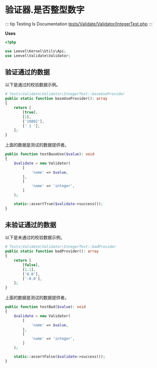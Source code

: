 # 验证器.是否整型数字

::: tip Testing Is Documentation
[tests/Validate/Validator/IntegerTest.php](https://github.com/hunzhiwange/framework/blob/master/tests/Validate/Validator/IntegerTest.php)
:::

**Uses**

``` php
<?php

use Leevel\Kernel\Utils\Api;
use Leevel\Validate\Validator;
```

## 验证通过的数据

以下是通过的校验数据示例。

``` php
# Tests\Validate\Validator\IntegerTest::baseUseProvider
public static function baseUseProvider(): array
{
    return [
        [true],
        [1],
        ['10002'],
        [' 1 '],
    ];
}
```

上面的数据是测试的数据提供者。

``` php
public function testBaseUse($value): void
{
    $validate = new Validator(
        [
            'name' => $value,
        ],
        [
            'name' => 'integer',
        ]
    );

    static::assertTrue($validate->success());
}
```

## 未验证通过的数据

以下是未通过的校验数据示例。

``` php
# Tests\Validate\Validator\IntegerTest::badProvider
public static function badProvider(): array
{
    return [
        [false],
        [1.1],
        ['0.0'],
        ['-0.0'],
    ];
}
```

上面的数据是测试的数据提供者。

``` php
public function testBad($value): void
{
    $validate = new Validator(
        [
            'name' => $value,
        ],
        [
            'name' => 'integer',
        ]
    );

    static::assertFalse($validate->success());
}
```